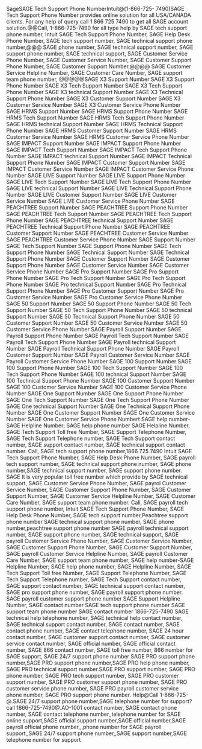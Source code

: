 SageSAGE Tech Support Phone NumberIntuit@(1-866-725-
7490)SAGE Tech Support Phone Number provides online solution for all
USA/CANADA clients. For any help of query call 1 866 725 7490 to get all
SAGE account solution.@@Call, 1-866-725-7490 for all type help by SAGE tech support phone number, Intuit SAGE Tech Support Phone Number, SAGE Help Desk Phone
Number, SAGE tech support number, SAGE technical support phone
number,@@@ SAGE phone number, SAGE technical support number,
SAGE support phone number, SAGE technical support, SAGE
Customer Service Phone Number, SAGE Customer Service Number, SAGE
Customer Support Phone Number, SAGE Customer Support Number,@@@@
SAGE Customer Service Helpline Number, SAGE Customer Care Number,
SAGE support team phone number, @@@@@SAGE X3 Support Number
SAGE X3 Support Phone Number
SAGE X3 Tech Support Number
SAGE X3 Tech Support Phone Number
SAGE X3 technical Support Number
SAGE X3 Technical Support Phone Number
SAGE X3 Customer Support Number
SAGE X3 Customer Service Number
SAGE X3 Customer Service Phone Number
SAGE HRMS Support Number
SAGE HRMS Support Phone Number
SAGE HRMS Tech Support Number
SAGE HRMS Tech Support Phone Number
SAGE HRMS technical Support Number
SAGE HRMS Technical Support Phone Number
SAGE HRMS Customer Support Number
SAGE HRMS Customer Service Number
SAGE HRMS Customer Service Phone Number
SAGE IMPACT Support Number
SAGE IMPACT Support Phone Number
SAGE IMPACT Tech Support Number
SAGE IMPACT Tech Support Phone Number
SAGE IMPACT technical Support Number
SAGE IMPACT Technical Support Phone Number
SAGE IMPACT Customer Support Number
SAGE IMPACT Customer Service Number
SAGE IMPACT Customer Service Phone Number
SAGE LIVE Support Number
SAGE LIVE Support Phone Number
SAGE LIVE Tech Support Number
SAGE LIVE Tech Support Phone Number
SAGE LIVE technical Support Number
SAGE LIVE Technical Support Phone Number
SAGE LIVE Customer Support Number
SAGE LIVE Customer Service Number
SAGE LIVE Customer Service Phone Number
SAGE PEACHTREE Support Number
SAGE PEACHTREE Support Phone Number
SAGE PEACHTREE Tech Support Number
SAGE PEACHTREE Tech Support Phone Number
SAGE PEACHTREE technical Support Number
SAGE PEACHTREE Technical Support Phone Number
SAGE PEACHTREE Customer Support Number
SAGE PEACHTREE Customer Service Number
SAGE PEACHTREE Customer Service Phone Number
SAGE Support Number
SAGE Tech Support Number
SAGE Support Phone Number
SAGE Tech Support Phone Number
SAGE Technical Support Number
SAGE Technical Support Phone Number
SAGE Customer Support Number
SAGE Customer Support Phone Number
SAGE Customer Service Number
SAGE Customer Service Phone Number
SAGE Pro Support Number
SAGE Pro Support Phone Number
SAGE Pro Tech Support Number
SAGE Pro Tech Support Phone Number
SAGE Pro technical Support Number
SAGE Pro Technical Support Phone Number
SAGE Pro Customer Support Number
SAGE Pro Customer Service Number
SAGE Pro Customer Service Phone Number
SAGE 50 Support Number
SAGE 50 Support Phone Number
SAGE 50 Tech Support Number
SAGE 50 Tech Support Phone Number
SAGE 50 technical Support Number
SAGE 50 Technical Support Phone Number
SAGE 50 Customer Support Number
SAGE 50 Customer Service Number
SAGE 50 Customer Service Phone Number
SAGE Payroll Support Number
SAGE Payroll Support Phone Number
SAGE Payroll Tech Support Number
SAGE Payroll Tech Support Phone Number
SAGE Payroll technical Support Number
SAGE Payroll Technical Support Phone Number
SAGE Payroll Customer Support Number
SAGE Payroll Customer Service Number
SAGE Payroll Customer Service Phone Number
SAGE 100 Support Number
SAGE 100 Support Phone Number
SAGE 100 Tech Support Number
SAGE 100 Tech Support Phone Number
SAGE 100 technical Support Number
SAGE 100 Technical Support Phone Number
SAGE 100 Customer Support Number
SAGE 100 Customer Service Number
SAGE 100 Customer Service Phone Number
SAGE One Support Number
SAGE One Support Phone Number
SAGE One Tech Support Number
SAGE One Tech Support Phone Number
SAGE One technical Support Number
SAGE One Technical Support Phone Number
SAGE One Customer Support Number
SAGE One Customer Service Number
SAGE One Customer Service Phone Numbert
SAGE help number-SAGE Helpline Number; SAGE help phone number SAGE Helpline Number, SAGE Tech Support Toll free Number, SAGE Support Telephone Number, SAGE Tech Support Telephone number, SAGE Tech Support contact number, SAGE support contact number, SAGE technical support contact number.
Call, SAGE tech support phone number,1866 725 7490 Intuit SAGE Tech Support Phone Number, SAGE Help Desk Phone Number, SAGE payroll tech support
number, SAGE technical support phone number, SAGE phone number,SAGE technical support number, SAGE support phone number.
SAGE It is very popular toll free number which provide by SAGE technical support, SAGE Customer Service Phone Number, SAGE payrol Customer
Service Number, SAGE Customer Support Phone Number, SAGE Customer
Support Number, SAGE Customer Service Helpline Number, SAGE Customer
Care Number, SAGE support team phone number.
Call, SAGE payroll tech support phone number, Intuit SAGE Tech
Support Phone Number, SAGE Help Desk Phone Number, SAGE tech support
number,Peachtree support phone number SAGE technical support phone number, SAGE phone number,peachtree support phone number
SAGE payroll technical support number, SAGE support phone number,
SAGE technical support, SAGE payroll Customer Service Phone Number,
SAGE Customer Service Number, SAGE Customer Support Phone Number,
SAGE Customer Support Number, SAGE payroll Customer Service Helpline
Number, SAGE payroll Customer Care Number, SAGE support team phone
number,
SAGE help number-SAGE Helpline Number; SAGE help phone number,
SAGE Helpline Number, SAGE Tech Support Toll free Number, SAGE
Support Telephone Number, SAGE Tech Support Telephone number, SAGE
Tech Support contact number, SAGE support contact number, SAGE
technical support contact number, SAGE pro support phone number,
SAGE payroll support phone number. SAGE payroll customer support
phone number
SAGE Support Helpline Number, SAGE contact number
SAGE tech support phone number
SAGE support team phone number
SAGE contact number
1866-725-7490 SAGE technical help telephone number, SAGE technical
help contact number, SAGE technical support contact number, SAGE
contact number, SAGE contact phone number, SAGE contact telephone
number, SAGE 24 hour contact number, SAGE customer support contact
number, SAGE customer service contact number, SAGE official number,
SAGE official contact number, SAGE 866 contact number, SAGE
toll free number, 866 number for SAGE support, SAGE 24/7 support
phone number
SAGE PRO support phone number,SAGE PRO support phone
number,SAGE PRO help phone number, SAGE PRO technical support
number.SAGE PRO support number, SAGE PRO phone number, SAGE
PRO tech support number, SAGE PRO customer support number, SAGE PRO
customer support phone number, SAGE PRO customer service phone number, 
SAGE PRO payroll customer service phone number, SAGE PRO support
phone number.
Help@Call 1-866-725-@.SAGE 24/7
support phone number,SAGE telephone number for support?
call 1866-725-7490@.AO-1001 contact number,
SAGE contact phone number, SAGE contact telephone number,,telephone
number for SAGE online support,SAGE official support
number,SAGE official number,SAGE payroll official phone
number,,,phone number for SAGE payroll support,,SAGE 24/7 support
phone number,,SAGE support number,SAGE telephone number for support